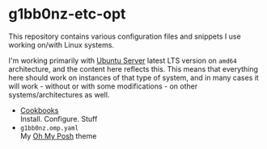 # g1bb0nz-etc-opt

This repository contains various configuration files and snippets I use working on/with Linux
systems.

I'm working primarily with [Ubuntu Server](https://ubuntu.com/server) latest LTS version on `amd64`
architecture, and the content here reflects this. This means that everything here should work on
instances of that type of system, and in many cases it will work - without or with some
modifications - on other systems/architectures as well.

- [Cookbooks](./cookbooks/README.md)  
  Install. Configure. Stuff
- `g1bb0nz.omp.yaml`  
  My [Oh My Posh](./cookbooks/oh-my-posh.md) theme
